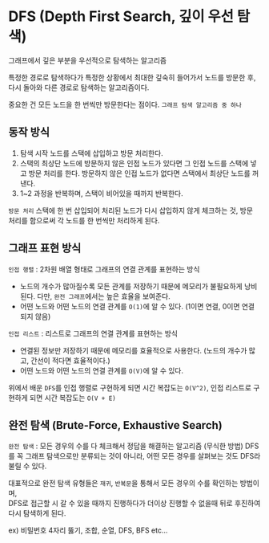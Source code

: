 # DFS (Depth First Search, 깊이 우선 탐색)
그래프에서 깊은 부분을 우선적으로 탐색하는 알고리즘

특정한 경로로 탐색하다가 특정한 상황에서 최대한 깊숙히 들어가서 노드를 방문한 후, 다시 돌아와 다른 경로로 탐색하는 알고리즘이다.

중요한 건 모든 노드을 한 번씩만 방문한다는 점이다. `그래프 탐색 알고리즘 중 하나`

## 동작 방식
1. 탐색 시작 노드를 스택에 삽입하고 방문 처리한다.
2. 스택의 최상단 노드에 방문하지 않은 인접 노드가 있다면 그 인접 노드를 스택에 넣고 방문 처리를 한다. 방문하지 않은 인접 노드가 없다면 스택에서 최상단 노드를 꺼낸다.
3. 1~2 과정을 반복하며, 스택이 비어있을 때까지 반복한다.

`방문 처리` 스택에 한 번 삽입되어 처리된 노드가 다시 삽입하지 않게 체크하는 것, 방문 처리를 함으로써 각 노드를 한 번씩만 처리하게 된다.

## 그래프 표현 방식
`인접 행렬` : 2차원 배열 형태로 그래프의 연결 관계를 표현하는 방식
- 노드의 개수가 많아질수록 모든 관계를 저장하기 때문에 메모리가 불필요하게 낭비된다. 다만, `완전 그래프`에서는 높은 효율을 보여준다.
- 어떤 노드와 어떤 노드의 연결 관계를 `O(1)`에 알 수 있다. (1이면 연결, 0이면 연결되지 않음)

`인접 리스트` : 리스트로 그래프의 연결 관계를 표현하는 방식
- 연결된 정보만 저장하기 때문에 메모리를 효율적으로 사용한다. (노드의 개수가 많고, 간선이 적다면 효율적이다.)
- 어떤 노드와 어떤 노드의 연결 관계를 `O(V)`에 알 수 있다.

위에서 배운 `DFS`를 인접 행렬로 구현하게 되면 시간 복잡도는 `O(V^2)`, 인접 리스트로 구현하게 되면 시간 복잡도는 `O(V + E)`

## 완전 탐색 (Brute-Force, Exhaustive Search)
`완전 탐색` : 모든 경우의 수를 다 체크해서 정답을 해결하는 알고리즘 (무식한 방법)
DFS를 꼭 그래프 탐색으로만 분류되는 것이 아니라, 어떤 모든 경우를 살펴보는 것도 DFS라 불릴 수 있다.

대표적으로 완전 탐색 유형들은 `재귀`, `반복문`을 통해서 모든 경우의 수를 확인하는 방법이며, <br>
DFS로 접근할 시 갈 수 있을 때까지 진행하다가 더이상 진행할 수 없을때 뒤로 후진하여 다시 탐색하게 된다.

ex) 비밀번호 4자리 뚫기, 조합, 순열, DFS, BFS etc...
